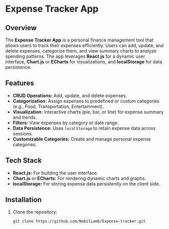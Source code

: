 # Expense Tracker App

## Overview
The **Expense Tracker App** is a personal finance management tool that allows users to track their expenses efficiently. Users can add, update, and delete expenses, categorize them, and view summary charts to analyze spending patterns. The app leverages **React.js** for a dynamic user interface, **Chart.js** or **ECharts** for visualizations, and **localStorage** for data persistence.

## Features
- **CRUD Operations:** Add, update, and delete expenses.
- **Categorization:** Assign expenses to predefined or custom categories (e.g., Food, Transportation, Entertainment).
- **Visualization:** Interactive charts (pie, bar, or line) for expense summary and trends.
- **Filters:** View expenses by category or date range.
- **Data Persistence:** Uses `localStorage` to retain expense data across sessions.
- **Customizable Categories:** Create and manage personal expense categories.

## Tech Stack
- **React.js:** For building the user interface.
- **Chart.js** or **ECharts:** For rendering dynamic charts and graphs.
- **localStorage:** For storing expense data persistently on the client side.

## Installation
1. Clone the repository:
   ```bash
   git clone https://github.com/NabilLamb/Expense-tracker.git
